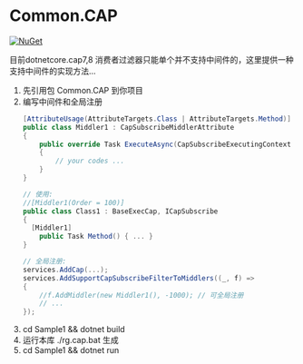 # Common.CAP

[![NuGet](https://img.shields.io/nuget/v/Common.CAP.svg?style=flat)](https://www.nuget.org/packages/Common.CAP#versions-body-tab)

目前dotnetcore.cap7,8 消费者过滤器只能单个并不支持中间件的，这里提供一种支持中间件的实现方法...

1. 先引用包 Common.CAP 到你项目
2. 编写中间件和全局注册
   ```cs
   [AttributeUsage(AttributeTargets.Class | AttributeTargets.Method)]
   public class Middler1 : CapSubscribeMiddlerAttribute
   {
       public override Task ExecuteAsync(CapSubscribeExecutingContext context, CapSubscribeMiddlerExecuteFunc next)
       {
           // your codes ...
       }
   }
   
   // 使用:
   //[Middler1(Order = 100)]
   public class Class1 : BaseExecCap, ICapSubscribe
   {
   	 [Middler1]
       public Task Method() { ... }
   }
   
   // 全局注册:
   services.AddCap(...);
   services.AddSupportCapSubscribeFilterToMiddlers((_, f) => 
   {
       //f.AddMiddler(new Middler1(), -1000); // 可全局注册
       // ...
   });
   ```
3. cd Sample1 && dotnet build
4. 运行本库 ./rg.cap.bat 生成
5. cd Sample1 && dotnet run
